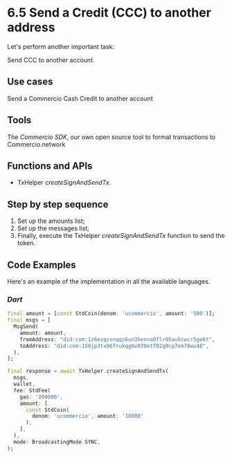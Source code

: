 # 6.5 Send a Credit (CCC) to another address

Let's perform another important task:

Send CCC to another account.

## Use cases

Send a Commercio Cash Credit to another account

## Tools

The _Commercio SDK_, our own open source tool to format transactions to Commercio.network

## Functions and APIs

- TxHelper _createSignAndSendTx_.

## Step by step sequence

1. Set up the amounts list;
2. Set up the messages list;
3. Finally, execute the TxHelper _createSignAndSendTx_ function to send the token.

## Code Examples

Here's an example of the implementation in all the available languages.

### _Dart_

```dart
final amount = [const StdCoin(denom: 'ucommercio', amount: '500')];
final msgs = [
  MsgSend(
    amount: amount,
    fromAddress: "did:com:1z6ezqssnqqc6un3henna0flr05aukcwcr5ge6t",
    toAddress: "did:com:150jp3tx96frukqg6v870etf02q0cp7em78wu48",
  ),
];

final response = await TxHelper.createSignAndSendTx(
  msgs,
  wallet,
  fee: StdFee(
    gas: '200000',
    amount: [
      const StdCoin(
        denom: 'ucommercio', amount: '10000'
      ),
    ],
  ),
  mode: BroadcastingMode.SYNC,
);
```
